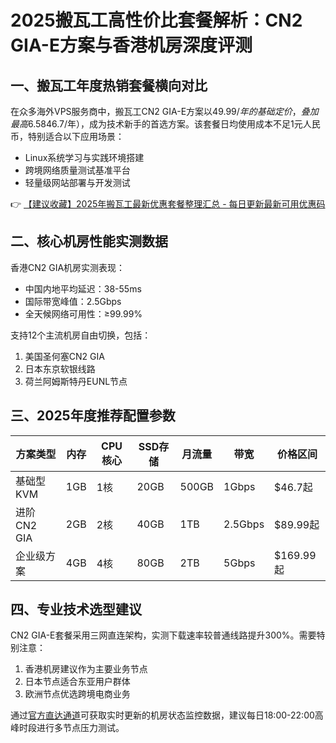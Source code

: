 # 2025搬瓦工高性价比套餐解析：CN2 GIA-E方案与香港机房深度评测

## 一、搬瓦工年度热销套餐横向对比
在众多海外VPS服务商中，搬瓦工CN2 GIA-E方案以$49.99/年的基础定价，叠加最高6.58%的专属折扣（折后约$46.7/年），成为技术新手的首选方案。该套餐日均使用成本不足1元人民币，特别适合以下应用场景：
- Linux系统学习与实践环境搭建
- 跨境网络质量测试基准平台
- 轻量级网站部署与开发测试

👉 [【建议收藏】2025年搬瓦工最新优惠套餐整理汇总 - 每日更新最新可用优惠码](https://bit.ly/banwagon)

## 二、核心机房性能实测数据
香港CN2 GIA机房实测表现：
- 中国内地平均延迟：38-55ms
- 国际带宽峰值：2.5Gbps
- 全天候网络可用性：≥99.99%

支持12个主流机房自由切换，包括：
1. 美国圣何塞CN2 GIA
2. 日本东京软银线路
3. 荷兰阿姆斯特丹EUNL节点

## 三、2025年度推荐配置参数

| 方案类型    | 内存   | CPU核心 | SSD存储 | 月流量 | 带宽   | 价格区间  |
|-------------|--------|---------|---------|--------|--------|-----------|
| 基础型KVM   | 1GB    | 1核     | 20GB    | 500GB  | 1Gbps  | $46.7起   |
| 进阶CN2 GIA | 2GB    | 2核     | 40GB    | 1TB    | 2.5Gbps | $89.99起  |
| 企业级方案  | 4GB    | 4核     | 80GB    | 2TB    | 5Gbps   | $169.99起 |

## 四、专业技术选型建议
CN2 GIA-E套餐采用三网直连架构，实测下载速率较普通线路提升300%。需要特别注意：
1. 香港机房建议作为主要业务节点
2. 日本节点适合东亚用户群体
3. 欧洲节点优选跨境电商业务

通过[官方直达通道](https://bit.ly/banwagon)可获取实时更新的机房状态监控数据，建议每日18:00-22:00高峰时段进行多节点压力测试。
